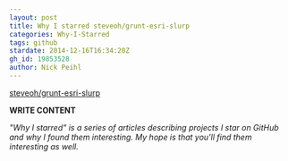 ```yaml
---
layout: post
title: Why I starred steveoh/grunt-esri-slurp
categories: Why-I-Starred
tags: github
stardate: 2014-12-16T16:34:20Z
gh_id: 19853528
author: Nick Peihl
---
```


[steveoh/grunt-esri-slurp](https://github.com/steveoh/grunt-esri-slurp)

**WRITE CONTENT**

*"Why I starred" is a series of articles describing projects I star on GitHub and why I found them interesting. My hope is that you'll find them interesting as well.*

